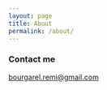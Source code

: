 ```yaml
---
layout: page
title: About
permalink: /about/
---
```

### Contact me

[bourgarel.remi@gmail.com](mailto:bourgarel.remi@gmail.com)
